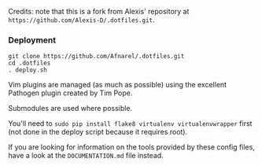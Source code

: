 Credits: note that this is a fork from Alexis' repository at `https://github.com/Alexis-D/.dotfiles.git`.

### Deployment ###

    git clone https://github.com/Afnarel/.dotfiles.git
    cd .dotfiles
    . deploy.sh

Vim plugins are managed (as much as possible) using the excellent Pathogen
plugin created by Tim Pope.

Submodules are used where possible.

You'll need to `sudo pip install flake8 virtualenv virtualenvwrapper` first
(not done in the deploy script because it requires root).

If you are looking for information on the tools provided by these config files,
have a look at the `DOCUMENTATION.md` file instead.
